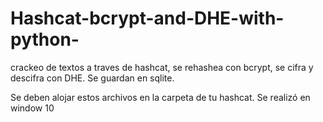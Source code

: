 # Hashcat-bcrypt-and-DHE-with-python-
crackeo de textos a traves de hashcat, se rehashea con bcrypt, se cifra y descifra con DHE. Se guardan en sqlite.

Se deben alojar estos archivos en la carpeta de tu hashcat.
Se realizó en window 10
